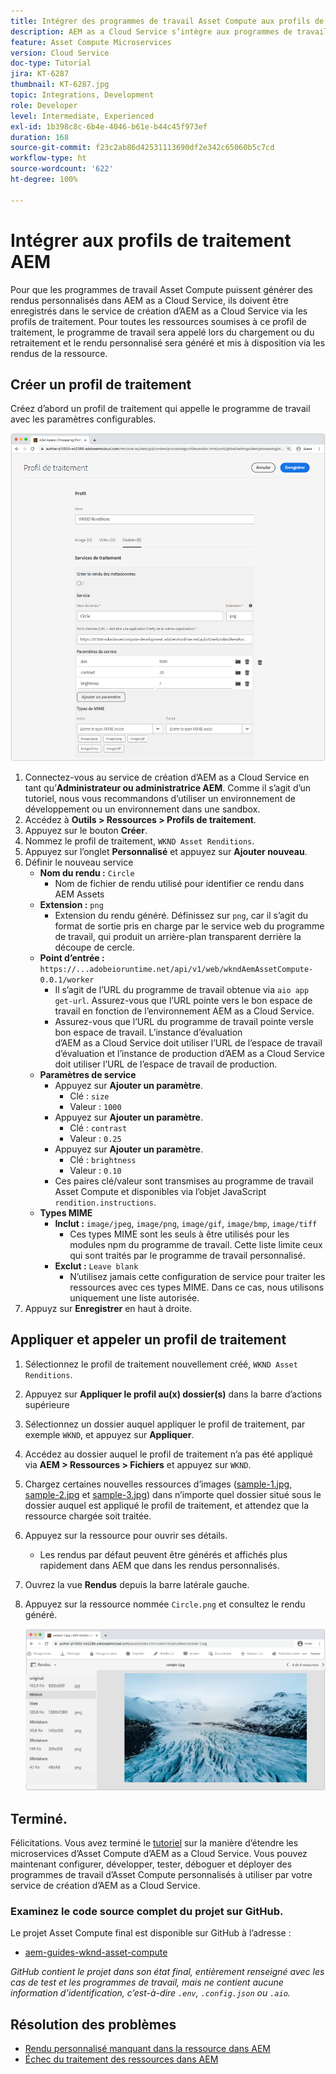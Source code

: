```yaml
---
title: Intégrer des programmes de travail Asset Compute aux profils de traitement AEM
description: AEM as a Cloud Service s’intègre aux programmes de travail Asset Compute déployés vers Adobe I/O Runtime via les profils de traitement AEM Assets. Les profils de traitement sont configurés dans le service de création pour traiter des ressources spécifiques à l’aide de programmes de travail personnalisés et pour stocker les fichiers générés par les programmes de travail en tant que rendus de ressources.
feature: Asset Compute Microservices
version: Cloud Service
doc-type: Tutorial
jira: KT-6287
thumbnail: KT-6287.jpg
topic: Integrations, Development
role: Developer
level: Intermediate, Experienced
exl-id: 1b398c8c-6b4e-4046-b61e-b44c45f973ef
duration: 168
source-git-commit: f23c2ab86d42531113690df2e342c65060b5c7cd
workflow-type: ht
source-wordcount: '622'
ht-degree: 100%

---
```


# Intégrer aux profils de traitement AEM

Pour que les programmes de travail Asset Compute puissent générer des rendus personnalisés dans AEM as a Cloud Service, ils doivent être enregistrés dans le service de création d’AEM as a Cloud Service via les profils de traitement. Pour toutes les ressources soumises à ce profil de traitement, le programme de travail sera appelé lors du chargement ou du retraitement et le rendu personnalisé sera généré et mis à disposition via les rendus de la ressource.

## Créer un profil de traitement

Créez d’abord un profil de traitement qui appelle le programme de travail avec les paramètres configurables.

![Profil de traitement.](./assets/processing-profiles/new-processing-profile.png)

1. Connectez-vous au service de création d’AEM as a Cloud Service en tant qu’__Administrateur ou administratrice AEM__. Comme il s’agit d’un tutoriel, nous vous recommandons d’utiliser un environnement de développement ou un environnement dans une sandbox.
1. Accédez à __Outils > Ressources > Profils de traitement__.
1. Appuyez sur le bouton __Créer__.
1. Nommez le profil de traitement, `WKND Asset Renditions`.
1. Appuyez sur l’onglet __Personnalisé__ et appuyez sur __Ajouter nouveau__.
1. Définir le nouveau service
   + __Nom du rendu :__ `Circle`
      + Nom de fichier de rendu utilisé pour identifier ce rendu dans AEM Assets
   + __Extension :__ `png`
      + Extension du rendu généré. Définissez sur `png`, car il s’agit du format de sortie pris en charge par le service web du programme de travail, qui produit un arrière-plan transparent derrière la découpe de cercle.
   + __Point d’entrée :__ `https://...adobeioruntime.net/api/v1/web/wkndAemAssetCompute-0.0.1/worker`
      + Il s’agit de l’URL du programme de travail obtenue via `aio app get-url`. Assurez-vous que l’URL pointe vers le bon espace de travail en fonction de l’environnement AEM as a Cloud Service.
      + Assurez-vous que l’URL du programme de travail pointe versle bon espace de travail. L’instance d’évaluation d’AEM as a Cloud Service doit utiliser l’URL de l’espace de travail d’évaluation et l’instance de production d’AEM as a Cloud Service doit utiliser l’URL de l’espace de travail de production.
   + __Paramètres de service__
      + Appuyez sur __Ajouter un paramètre__.
         + Clé : `size`
         + Valeur : `1000`
      + Appuyez sur __Ajouter un paramètre__.
         + Clé : `contrast`
         + Valeur : `0.25`
      + Appuyez sur __Ajouter un paramètre__.
         + Clé : `brightness`
         + Valeur : `0.10`
      + Ces paires clé/valeur sont transmises au programme de travail Asset Compute et disponibles via l’objet JavaScript `rendition.instructions`.
   + __Types MIME__
      + __Inclut :__ `image/jpeg`, `image/png`, `image/gif`, `image/bmp`, `image/tiff`
         + Ces types MIME sont les seuls à être utilisés pour les modules npm du programme de travail. Cette liste limite ceux qui sont traités par le programme de travail personnalisé.
      + __Exclut :__ `Leave blank`
         + N’utilisez jamais cette configuration de service pour traiter les ressources avec ces types MIME. Dans ce cas, nous utilisons uniquement une liste autorisée.
1. Appuyz sur __Enregistrer__ en haut à droite.

## Appliquer et appeler un profil de traitement

1. Sélectionnez le profil de traitement nouvellement créé, `WKND Asset Renditions`.
1. Appuyez sur __Appliquer le profil au(x) dossier(s)__ dans la barre d’actions supérieure
1. Sélectionnez un dossier auquel appliquer le profil de traitement, par exemple `WKND`, et appuyez sur __Appliquer__.
1. Accédez au dossier auquel le profil de traitement n’a pas été appliqué via __AEM > Ressources > Fichiers__ et appuyez sur `WKND`.
1. Chargez certaines nouvelles ressources d’images ([sample-1.jpg](../assets/samples/sample-1.jpg), [sample-2.jpg](../assets/samples/sample-2.jpg) et [sample-3.jpg](../assets/samples/sample-3.jpg)) dans n’importe quel dossier situé sous le dossier auquel est appliqué le profil de traitement, et attendez que la ressource chargée soit traitée.
1. Appuyez sur la ressource pour ouvrir ses détails.
   + Les rendus par défaut peuvent être générés et affichés plus rapidement dans AEM que dans les rendus personnalisés.
1. Ouvrez la vue __Rendus__ depuis la barre latérale gauche.
1. Appuyez sur la ressource nommée `Circle.png` et consultez le rendu généré.

   ![Rendu généré.](./assets/processing-profiles/rendition.png)

## Terminé.

Félicitations. Vous avez terminé le [tutoriel](../overview.md) sur la manière d’étendre les microservices d’Asset Compute d’AEM as a Cloud Service. Vous pouvez maintenant configurer, développer, tester, déboguer et déployer des programmes de travail d’Asset Compute personnalisés à utiliser par votre service de création d’AEM as a Cloud Service.

### Examinez le code source complet du projet sur GitHub.

Le projet Asset Compute final est disponible sur GitHub à l’adresse :

+ [aem-guides-wknd-asset-compute](https://github.com/adobe/aem-guides-wknd-asset-compute)

_GitHub contient le projet dans son état final, entièrement renseigné avec les cas de test et les programmes de travail, mais ne contient aucune information d’identification, c’est-à-dire `.env`, `.config.json` ou `.aio`._

## Résolution des problèmes

+ [Rendu personnalisé manquant dans la ressource dans AEM](../troubleshooting.md#custom-rendition-missing-from-asset)
+ [Échec du traitement des ressources dans AEM](../troubleshooting.md#asset-processing-fails)
